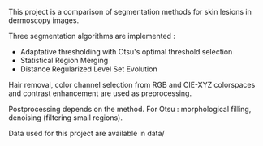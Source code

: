 This project is a comparison of segmentation methods for skin lesions in dermoscopy images.

Three segmentation algorithms are implemented :
- Adaptative thresholding with Otsu's optimal threshold selection
- Statistical Region Merging 
- Distance Regularized Level Set Evolution

Hair removal, color channel selection from RGB and CIE-XYZ colorspaces and contrast enhancement are used as preprocessing.

Postprocessing depends on the method. For Otsu : morphological filling, denoising (filtering small regions).

Data used for this project are available in data/

